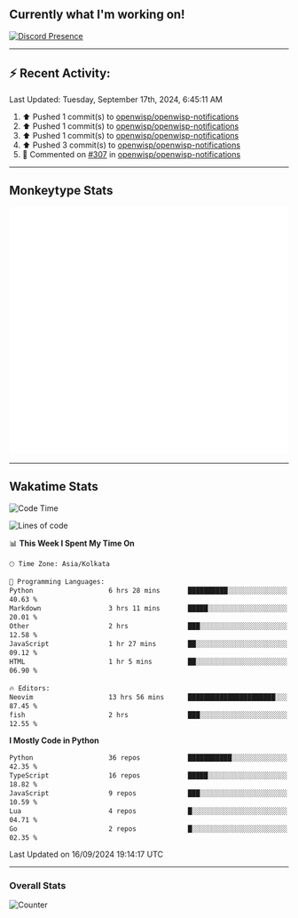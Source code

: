 ## Currently what I'm working on!
[![Discord Presence](https://lanyard.cnrad.dev/api/534981034400284712)](https://discord.com/users/534981034400284712)

---

## :zap: Recent Activity:
<!--RECENT_ACTIVITY:last_update-->
Last Updated: Tuesday, September 17th, 2024, 6:45:11 AM
<!--RECENT_ACTIVITY:last_update_end-->
<!--RECENT_ACTIVITY:start-->
1. ⬆️ Pushed 1 commit(s) to [openwisp/openwisp-notifications](https://github.com/openwisp/openwisp-notifications)<br>
2. ⬆️ Pushed 1 commit(s) to [openwisp/openwisp-notifications](https://github.com/openwisp/openwisp-notifications)<br>
3. ⬆️ Pushed 1 commit(s) to [openwisp/openwisp-notifications](https://github.com/openwisp/openwisp-notifications)<br>
4. ⬆️ Pushed 3 commit(s) to [openwisp/openwisp-notifications](https://github.com/openwisp/openwisp-notifications)<br>
5. 💬 Commented on [#307](https://github.com/openwisp/openwisp-notifications/pull/307#discussion_r1753129348) in [openwisp/openwisp-notifications](https://github.com/openwisp/openwisp-notifications)<br>
<!--RECENT_ACTIVITY:end-->

---

## Monkeytype Stats
<a href="https://monkeytype.com/profile/dhanus">
  <img src="https://raw.githubusercontent.com/Dhanus3133/Dhanus3133/monkeytype/monkeytype-lb.svg" alt="Monkeytype Profile" />
</a>

---

## Wakatime Stats
<!--START_SECTION:waka-->
![Code Time](http://img.shields.io/badge/Code%20Time-2%2C173%20hrs%2037%20mins-blue)

![Lines of code](https://img.shields.io/badge/From%20Hello%20World%20I%27ve%20Written-5.9%20million%20lines%20of%20code-blue)

📊 **This Week I Spent My Time On** 

```text
🕑︎ Time Zone: Asia/Kolkata

💬 Programming Languages: 
Python                   6 hrs 28 mins       ██████████░░░░░░░░░░░░░░░   40.63 % 
Markdown                 3 hrs 11 mins       █████░░░░░░░░░░░░░░░░░░░░   20.01 % 
Other                    2 hrs               ███░░░░░░░░░░░░░░░░░░░░░░   12.58 % 
JavaScript               1 hr 27 mins        ██░░░░░░░░░░░░░░░░░░░░░░░   09.12 % 
HTML                     1 hr 5 mins         ██░░░░░░░░░░░░░░░░░░░░░░░   06.90 % 

🔥 Editors: 
Neovim                   13 hrs 56 mins      ██████████████████████░░░   87.45 % 
fish                     2 hrs               ███░░░░░░░░░░░░░░░░░░░░░░   12.55 % 
```

**I Mostly Code in Python** 

```text
Python                   36 repos            ███████████░░░░░░░░░░░░░░   42.35 % 
TypeScript               16 repos            █████░░░░░░░░░░░░░░░░░░░░   18.82 % 
JavaScript               9 repos             ███░░░░░░░░░░░░░░░░░░░░░░   10.59 % 
Lua                      4 repos             █░░░░░░░░░░░░░░░░░░░░░░░░   04.71 % 
Go                       2 repos             █░░░░░░░░░░░░░░░░░░░░░░░░   02.35 % 
```




 Last Updated on 16/09/2024 19:14:17 UTC
<!--END_SECTION:waka-->
---

### Overall Stats

<img src="https://moe-counter.glitch.me/get/@Dhanus3133?theme=asoul" alt="Counter" />
